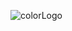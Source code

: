 ![colorLogo](https://user-images.githubusercontent.com/64503232/178873492-037271d1-a7c9-4ca3-95fc-abe0b969f135.svg)
